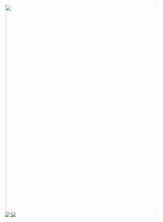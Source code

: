 <div>
  <img src="http://github-profile-summary-cards.vercel.app/api/cards/profile-details?username=ottohellwig&theme=graywhite" width="684"/>
</div>
<div>
  <img src="http://github-profile-summary-cards.vercel.app/api/cards/stats?username=ottohellwig&theme=graywhite" />
  <img src="http://github-profile-summary-cards.vercel.app/api/cards/repos-per-language?username=ottohellwig&theme=graywhite" />
</div>
